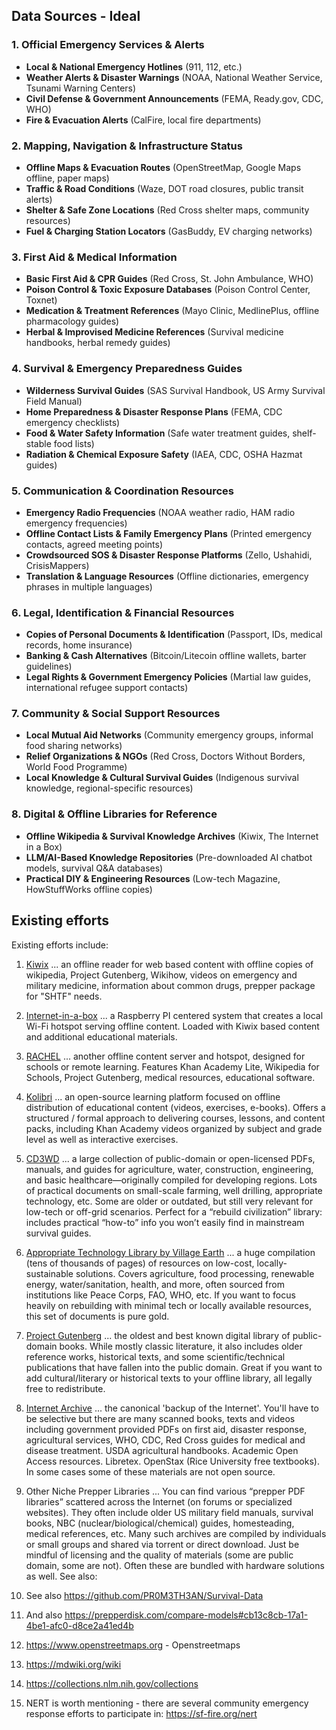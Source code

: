 ## Data Sources - Ideal

### **1. Official Emergency Services & Alerts**
- **Local & National Emergency Hotlines** (911, 112, etc.)
- **Weather Alerts & Disaster Warnings** (NOAA, National Weather Service, Tsunami Warning Centers)
- **Civil Defense & Government Announcements** (FEMA, Ready.gov, CDC, WHO)
- **Fire & Evacuation Alerts** (CalFire, local fire departments)

### **2. Mapping, Navigation & Infrastructure Status**
- **Offline Maps & Evacuation Routes** (OpenStreetMap, Google Maps offline, paper maps)
- **Traffic & Road Conditions** (Waze, DOT road closures, public transit alerts)
- **Shelter & Safe Zone Locations** (Red Cross shelter maps, community resources)
- **Fuel & Charging Station Locators** (GasBuddy, EV charging networks)

### **3. First Aid & Medical Information**
- **Basic First Aid & CPR Guides** (Red Cross, St. John Ambulance, WHO)
- **Poison Control & Toxic Exposure Databases** (Poison Control Center, Toxnet)
- **Medication & Treatment References** (Mayo Clinic, MedlinePlus, offline pharmacology guides)
- **Herbal & Improvised Medicine References** (Survival medicine handbooks, herbal remedy guides)

### **4. Survival & Emergency Preparedness Guides**
- **Wilderness Survival Guides** (SAS Survival Handbook, US Army Survival Field Manual)
- **Home Preparedness & Disaster Response Plans** (FEMA, CDC emergency checklists)
- **Food & Water Safety Information** (Safe water treatment guides, shelf-stable food lists)
- **Radiation & Chemical Exposure Safety** (IAEA, CDC, OSHA Hazmat guides)

### **5. Communication & Coordination Resources**
- **Emergency Radio Frequencies** (NOAA weather radio, HAM radio emergency frequencies)
- **Offline Contact Lists & Family Emergency Plans** (Printed emergency contacts, agreed meeting points)
- **Crowdsourced SOS & Disaster Response Platforms** (Zello, Ushahidi, CrisisMappers)
- **Translation & Language Resources** (Offline dictionaries, emergency phrases in multiple languages)

### **6. Legal, Identification & Financial Resources**
- **Copies of Personal Documents & Identification** (Passport, IDs, medical records, home insurance)
- **Banking & Cash Alternatives** (Bitcoin/Litecoin offline wallets, barter guidelines)
- **Legal Rights & Government Emergency Policies** (Martial law guides, international refugee support contacts)

### **7. Community & Social Support Resources**
- **Local Mutual Aid Networks** (Community emergency groups, informal food sharing networks)
- **Relief Organizations & NGOs** (Red Cross, Doctors Without Borders, World Food Programme)
- **Local Knowledge & Cultural Survival Guides** (Indigenous survival knowledge, regional-specific resources)

### **8. Digital & Offline Libraries for Reference**
- **Offline Wikipedia & Survival Knowledge Archives** (Kiwix, The Internet in a Box)
- **LLM/AI-Based Knowledge Repositories** (Pre-downloaded AI chatbot models, survival Q&A databases)
- **Practical DIY & Engineering Resources** (Low-tech Magazine, HowStuffWorks offline copies)

## Existing efforts

Existing efforts include:

1. [Kiwix](https://kiwix.org) ... an offline reader for web based content with offline copies of wikipedia, Project Gutenberg, Wikihow, videos on emergency and military medicine, information about common drugs, prepper package for "SHTF" needs.

2. [Internet-in-a-box](https://internet-in-a-box.org) ... a Raspberry PI centered system that creates a local Wi-Fi hotspot serving offline content. Loaded with Kiwix based content and additional educational materials.

3. [RACHEL](https://rachel.worldpossible.org) ... another offline content server and hotspot, designed for schools or remote learning. Features Khan Academy Lite, Wikipedia for Schools, Project Gutenberg, medical resources, educational software.

4. [Kolibri](https://learningequality.org/kolibri/about-kolibri/) ... an open-source learning platform focused on offline distribution of educational content (videos, exercises, e-books). Offers a structured / formal approach to delivering courses, lessons, and content packs, including Khan Academy videos organized by subject and grade level as well as interactive exercises.

5. [CD3WD](https://en.wikipedia.org/wiki/CD3WD) ... a large collection of public-domain or open-licensed PDFs, manuals, and guides for agriculture, water, construction, engineering, and basic healthcare—originally compiled for developing regions. Lots of practical documents on small-scale farming, well drilling, appropriate technology, etc. Some are older or outdated, but still very relevant for low-tech or off-grid scenarios. Perfect for a “rebuild civilization” library: includes practical “how-to” info you won’t easily find in mainstream survival guides.

6. [Appropriate Technology Library by Village Earth](https://villageearth.org/home/appropriate-technology-library) ... a huge compilation (tens of thousands of pages) of resources on low-cost, locally-sustainable solutions. Covers agriculture, food processing, renewable energy, water/sanitation, health, and more, often sourced from institutions like Peace Corps, FAO, WHO, etc. If you want to focus heavily on rebuilding with minimal tech or locally available resources, this set of documents is pure gold.

7. [Project Gutenberg](https://www.gutenberg.org) ... the oldest and best known digital library of public-domain books. While mostly classic literature, it also includes older reference works, historical texts, and some scientific/technical publications that have fallen into the public domain. Great if you want to add cultural/literary or historical texts to your offline library, all legally free to redistribute.

8. [Internet Archive](https://archive.org) ... the canonical 'backup of the Internet'. You'll have to be selective but there are many scanned books, texts and videos including government provided PDFs on first aid, disaster response, agricultural services, WHO, CDC, Red Cross guides for medical and disease treatment. USDA agricultural handbooks. Academic Open Access resources. Libretex. OpenStax (Rice University free textbooks). In some cases some of these materials are not open source.

9. Other Niche Prepper Libraries ... You can find various “prepper PDF libraries” scattered across the Internet (on forums or specialized websites). They often include older US military field manuals, survival books, NBC (nuclear/biological/chemical) guides, homesteading, medical references, etc. Many such archives are compiled by individuals or small groups and shared via torrent or direct download. Just be mindful of licensing and the quality of materials (some are public domain, some are not). Often these are bundled with hardware solutions as well. See also:

10. See also https://github.com/PR0M3TH3AN/Survival-Data

11. And also https://prepperdisk.com/compare-models#cb13c8cb-17a1-4be1-afc0-d8ce2a41ed4b

12. https://www.openstreetmaps.org - Openstreetmaps

13. https://mdwiki.org/wiki

14. https://collections.nlm.nih.gov/collections

15. NERT is worth mentioning - there are several community emergency response efforts to participate in: https://sf-fire.org/nert

